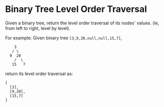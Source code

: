 # Binary Tree Level Order Traversal

Given a binary tree, return the level order traversal of its nodes' values. (ie, from left to right, level by level).

For example:
Given binary tree `[3,9,20,null,null,15,7]`,
```
    3
   / \
  9  20
    /  \
   15   7

```

return its level order traversal as:
```
[
  [3],
  [9,20],
  [15,7]
]
```
